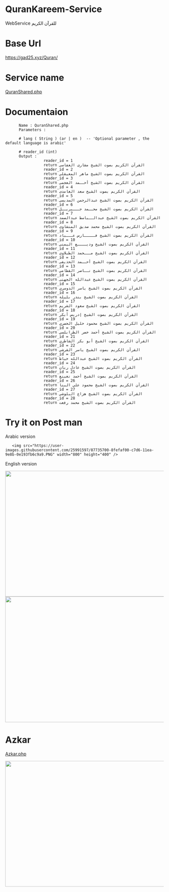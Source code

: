 # QuranKareem-Service
WebService للقرآن الكريم

# Base Url

 https://gad25.xyz/Quran/

# Service name 
   
   [QuranShared.php]()
   
   
# Documentaion
          Name : QuranShared.php 
          Parameters : 
          
          # lang ( String ) (ar | en )  -- 'Optional parameter , the default language is arabic'
               
          # reader_id (int)
          Output :  
                     reader_id = 1 
                     return القرآن الكريم بصوت الشيخ مشارى العفاسى
                     reader_id = 2 
                     return القرآن الكريم بصوت الشيخ ماهر المعيقلي
                     reader_id = 3 
                     return القرآن الكريم بصوت الشيخ أحــمد العجمى
                     reader_id = 4 
                     return القرآن الكريم بصوت الشيخ سعد الغامدى
                     reader_id = 5 
                     return القرآن الكريم بصوت الشيخ عبدالرحمن السديسى
                     reader_id = 6 
                     return القرآن الكريم بصوت الشيخ محــمد جـــبريــل
                     reader_id = 7 
                     return القرآن الكريم بصوت الشيخ عبدالــباسط عبدالصمد
                     reader_id = 8 
                     return القرآن الكريم بصوت الشيخ محمد صديق المنشاوى
                     reader_id = 9 
                     return القرآن الكريم بصوت الشيخ فـــــارس عـــباد
                     reader_id = 10 
                     return القرآن الكريم بصوت الشيخ وديــــع اليمني
                     reader_id = 11 
                     return القرآن الكريم بصوت الشيخ مـــحمد الطبلاوى
                     reader_id = 12 
                     return القرآن الكريم بصوت الشيخ أحــمد الحذيفى
                     reader_id = 13 
                     return القرآن الكريم بصوت الشيخ نــاصر القطامي
                     reader_id = 14 
                     return القرآن الكريم بصوت الشيخ عبدالله الجهنى
                     reader_id = 15 
                     return القرآن الكريم بصوت الشيخ ياسر الدوسري
                     reader_id = 16 
                     return القرآن الكريم بصوت الشيخ بندر بليلة
                     reader_id = 17
                     return القرآن الكريم بصوت الشيخ سعود الشريم 
                     reader_id = 18
                     return القرآن الكريم بصوت الشيخ إدريس أبكر 
                     reader_id = 19
                     return القرآن الكريم بصوت الشيخ محمود خليل الحصري 
                     reader_id = 20
                     return القرآن الكريم بصوت الشيخ أحمد خضر الطرابلسي
                     reader_id = 21
                     return القرآن الكريم بصوت الشيخ أبو بكر الشاطري
                     reader_id = 22
                     return القرآن الكريم بصوت الشيخ ياسر القرشي
                     reader_id = 23
                     return القرآن الكريم بصوت الشيخ عبدالله خياط
                     reader_id = 24
                     return القرآن الكريم بصوت الشيخ عادل ريان
                     reader_id = 25
                     return القرآن الكريم بصوت الشيخ أحمد نعينع
                     reader_id = 26
                     return القرآن الكريم بصوت الشيخ محمود علي البنا
                     reader_id = 27
                     return القرآن الكريم بصوت الشيخ هزاع البلوشي
                     reader_id = 28
                     return القرآن الكريم بصوت الشيخ محمد رفعت
                                 
                   


# Try it on Post man

 Arabic version
       
       <img src="https://user-images.githubusercontent.com/25991597/87735700-8fefaf00-c7d6-11ea-9e8b-0e193fb6c9a9.PNG" width="800" height="400" />
     
 English version
  
<img src="https://user-images.githubusercontent.com/25991597/87234218-31d65c80-c3cf-11ea-8f87-b931dbc0f176.PNG" width="800" height="400" />
          
     

<img src="https://user-images.githubusercontent.com/25991597/87234218-31d65c80-c3cf-11ea-8f87-b931dbc0f176.PNG" width="800" height="400" />

# Azkar 

   [Azkar.php]()
           
<img src="https://user-images.githubusercontent.com/25991597/87234249-7f52c980-c3cf-11ea-862e-ee3e486c6bef.PNG" width="800" height="400" />
